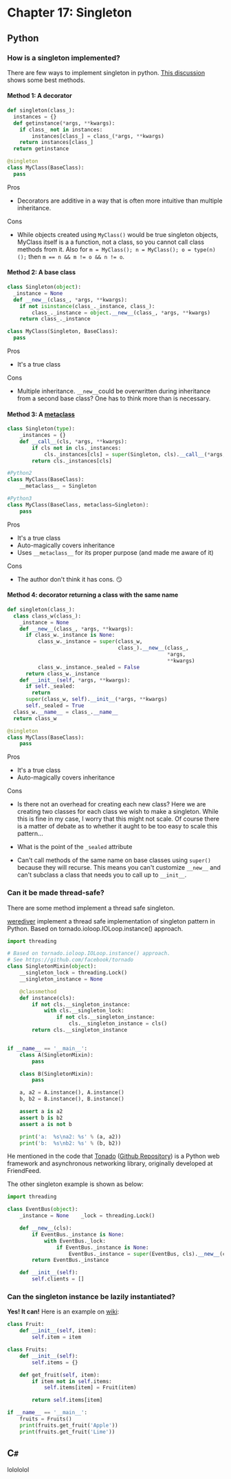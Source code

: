 # Chapter 17: Singleton

## Python

### How is a singleton implemented?

There are few ways to implement singleton in python. [This discussion](http://stackoverflow.com/questions/6760685/creating-a-singleton-in-python) shows some best methods.

#### Method 1: A decorator

```python
def singleton(class_):
  instances = {}
  def getinstance(*args, **kwargs):
    if class_ not in instances:
        instances[class_] = class_(*args, **kwargs)
    return instances[class_]
  return getinstance

@singleton
class MyClass(BaseClass):
  pass
```

Pros
* Decorators are additive in a way that is often more intuitive than multiple inheritance.

Cons
* While objects created using `MyClass()` would be true singleton objects, MyClass itself is a a function, not a class, so you cannot call class methods from it. Also for `m = MyClass(); n = MyClass(); o = type(n)();` then `m == n && m != o && n != o`.

#### Method 2: A base class

```python
class Singleton(object):
  _instance = None
  def __new__(class_, *args, **kwargs):
    if not isinstance(class_._instance, class_):
        class_._instance = object.__new__(class_, *args, **kwargs)
    return class_._instance

class MyClass(Singleton, BaseClass):
  pass
```

Pros
* It's a true class

Cons
* Multiple inheritance. `__new__`could be overwritten during inheritance from a second base class? One has to think more than is necessary.

#### Method 3: A [metaclass](http://stackoverflow.com/questions/100003/what-is-a-metaclass-in-python)

```python
class Singleton(type):
    _instances = {}
    def __call__(cls, *args, **kwargs):
        if cls not in cls._instances:
            cls._instances[cls] = super(Singleton, cls).__call__(*args, **kwargs)
        return cls._instances[cls]

#Python2
class MyClass(BaseClass):
    __metaclass__ = Singleton

#Python3
class MyClass(BaseClass, metaclass=Singleton):
    pass
```

Pros
* It's a true class
* Auto-magically covers inheritance
* Uses `__metaclass__` for its proper purpose (and made me aware of it)

Cons
* The author don't think it has cons. :smirk:

#### Method 4: decorator returning a class with the same name

```python
def singleton(class_):
  class class_w(class_):
    _instance = None
    def __new__(class_, *args, **kwargs):
      if class_w._instance is None:
          class_w._instance = super(class_w,
                                    class_).__new__(class_,
                                                    *args,
                                                    **kwargs)
          class_w._instance._sealed = False
      return class_w._instance
    def __init__(self, *args, **kwargs):
      if self._sealed:
        return
      super(class_w, self).__init__(*args, **kwargs)
      self._sealed = True
  class_w.__name__ = class_.__name__
  return class_w

@singleton
class MyClass(BaseClass):
    pass
```

Pros
* It's a true class
* Auto-magically covers inheritance

Cons
* Is there not an overhead for creating each new class? Here we are creating two classes for each class we wish to make a singleton. While this is fine in my case, I worry that this might not scale. Of course there is a matter of debate as to whether it aught to be too easy to scale this pattern...

* What is the point of the `_sealed` attribute

* Can't call methods of the same name on base classes using `super()` because they will recurse. This means you can't customize `__new__` and can't subclass a class that needs you to call up to `__init__`.

### Can it be made thread-safe?

There are some method implement a thread safe singleton.

[werediver](https://gist.github.com/werediver) implement a thread safe implementation of singleton pattern in Python. Based on tornado.ioloop.IOLoop.instance() approach.

```python
import threading

# Based on tornado.ioloop.IOLoop.instance() approach.
# See https://github.com/facebook/tornado
class SingletonMixin(object):
	__singleton_lock = threading.Lock()
	__singleton_instance = None

	@classmethod
	def instance(cls):
		if not cls.__singleton_instance:
			with cls.__singleton_lock:
				if not cls.__singleton_instance:
					cls.__singleton_instance = cls()
		return cls.__singleton_instance


if __name__ == '__main__':
	class A(SingletonMixin):
		pass

	class B(SingletonMixin):
		pass

	a, a2 = A.instance(), A.instance()
	b, b2 = B.instance(), B.instance()

	assert a is a2
	assert b is b2
	assert a is not b

	print('a:  %s\na2: %s' % (a, a2))
	print('b:  %s\nb2: %s' % (b, b2))
```

He mentioned in the code that  [Tonado](http://www.tornadoweb.org/en/stable/) ([Github Repository](https://github.com/tornadoweb/tornado)) is a Python web framework and asynchronous networking library, originally developed at FriendFeed.

The other singleton example is shown as below:

```python
import threading

class EventBus(object):
    _instance = None    _lock = threading.Lock()

    def __new__(cls):
        if EventBus._instance is None:
            with EventBus._lock:
                if EventBus._instance is None:
                    EventBus._instance = super(EventBus, cls).__new__(cls)
        return EventBus._instance

    def __init__(self):
        self.clients = []
```

### Can the singleton instance be lazily instantiated?

**Yes! It can!** Here is an example on [wiki](https://en.wikipedia.org/wiki/Lazy_initialization#Python):

```python
class Fruit:
    def __init__(self, item):
        self.item = item

class Fruits:
    def __init__(self):
        self.items = {}

    def get_fruit(self, item):
        if item not in self.items:
            self.items[item] = Fruit(item)

        return self.items[item]

if __name__ == '__main__':
    fruits = Fruits()
    print(fruits.get_fruit('Apple'))
    print(fruits.get_fruit('Lime'))
```

## C`#`

lolololol
